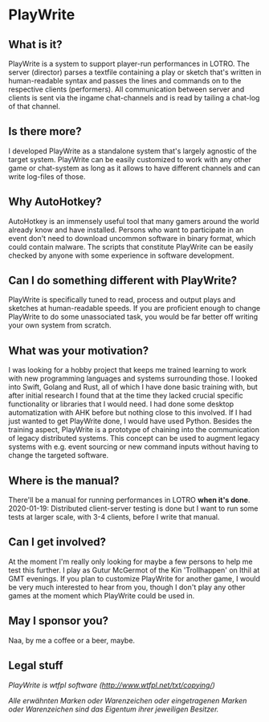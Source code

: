 # PlayWrite
## What is it?
PlayWrite is a system to support player-run performances in LOTRO. The server (director) parses a textfile containing a play or sketch that's written in human-readable syntax and passes the lines and commands on to the respective clients (performers). All communication between server and clients is sent via the ingame chat-channels and is read by tailing a chat-log of that channel.
## Is there more?
I developed PlayWrite as a standalone system that's largely agnostic of the target system. PlayWrite can be easily customized to work with any other game or chat-system as long as it allows to have different channels and can write log-files of those.
## Why AutoHotkey?
AutoHotkey is an immensely useful tool that many gamers around the world already know and have installed. Persons who want to participate in an event don't need to download uncommon software in binary format, which could contain malware. The scripts that constitute PlayWrite can be easily checked by anyone with some experience in software development.
## Can I do something different with PlayWrite?
PlayWrite is specifically tuned to read, process and output plays and sketches at human-readable speeds. If you are proficient enough to change PlayWrite to do some unassociated task, you would be far better off writing your own system from scratch.
## What was your motivation?
I was looking for a hobby project that keeps me trained learning to work with new programming languages and systems surrounding those. I looked into Swift, Golang and Rust, all of which I have done basic training with, but after initial research I found that at the time they lacked crucial specific functionality or libraries that I would need. I had done some desktop automatization with AHK before but nothing close to this involved. If I had just wanted to get PlayWrite done, I would have used Python.
Besides the training aspect, PlayWrite is a prototype of chaining into the communication of legacy distributed systems. This concept can be used to augment legacy systems with e.g. event sourcing or new command inputs without having to change the targeted software.
## Where is the manual?
There'll be a manual for running performances in LOTRO **when it's done**.
2020-01-19: Distributed client-server testing is done but I want to run some tests at larger scale, with 3-4 clients, before I write that manual.
## Can I get involved?
At the moment I'm really only looking for maybe a few persons to help me test this further. I play as Gutur McGermot of the Kin 'Trollhappen' on Ithil at GMT evenings. If you plan to customize PlayWrite for another game, I would be very much interested to hear from you, though I don't play any other games at the moment which PlayWrite could be used in.
## May I sponsor you?
Naa, by me a coffee or a beer, maybe.
## Legal stuff
_PlayWrite is wtfpl software (http://www.wtfpl.net/txt/copying/)_


_Alle erwähnten Marken oder Warenzeichen oder eingetragenen Marken oder Warenzeichen sind das Eigentum ihrer jeweiligen Besitzer._
